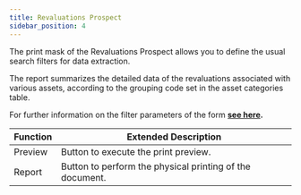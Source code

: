 ```yaml
---
title: Revaluations Prospect
sidebar_position: 4
---
```


The print mask of the Revaluations Prospect allows you to define the usual search filters for data extraction.

The report summarizes the detailed data of the revaluations associated with various assets, according to the grouping code set in the asset categories table.

For further information on the filter parameters of the form **[see here](/docs/finance-area/fixed-assets/reports-fixed-assets/yearly-fixed-assets-purchase).**



| Function | Extended Description |
| --- | --- |
| Preview | Button to execute the print preview. |
| Report | Button to perform the physical printing of the document. |